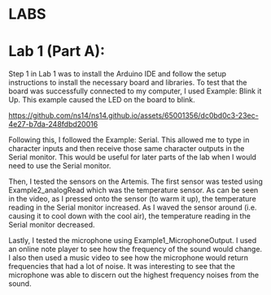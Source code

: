 # LABS

# Lab 1 (Part A):

Step 1 in Lab 1 was to install the Arduino IDE and follow the setup instructions to install the necessary board and libraries. To test that the board was successfully connected to my computer, I used Example: Blink it Up. This example caused the LED on the board to blink.



https://github.com/ns14/ns14.github.io/assets/65001356/dc0bd0c3-23ec-4e27-b7da-248fdbd20016



Following this, I followed the Example: Serial. This allowed me to type in character inputs and then receive those same character outputs in the Serial monitor. This would be useful for later parts of the lab when I would need to use the Serial monitor.

Then, I tested the sensors on the Artemis. The first sensor was tested using Example2_analogRead which was the temperature sensor. As can be seen in the video, as I pressed onto the sensor (to warm it up), the temperature reading in the Serial monitor increased. As I waved the sensor around (i.e. causing it to cool down with the cool air), the temperature reading in the Serial monitor decreased.

Lastly, I tested the microphone using Example1_MicrophoneOutput. I used an online note player to see how the frequency of the sound would change. I also then used a music video to see how the microphone would return frequencies that had a lot of noise. It was interesting to see that the microphone was able to discern out the highest frequency noises from the sound.
